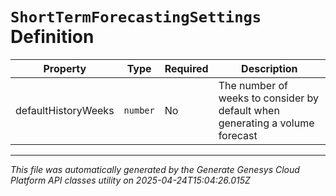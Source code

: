 # `ShortTermForecastingSettings` Definition

| Property | Type | Required | Description |
|----------|------|----------|-------------|
| defaultHistoryWeeks | `number` | No | The number of weeks to consider by default when generating a volume forecast |

---

*This file was automatically generated by the Generate Genesys Cloud Platform API classes utility on 2025-04-24T15:04:26.015Z*